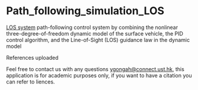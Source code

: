 # Path_following_simulation_LOS

[LOS system]()
path-following control system by combining the nonlinear 
three-degree-of-freedom dynamic model of the surface vehicle, the PID control algorithm, 
and the Line-of-Sight (LOS) guidance law in the dynamic model


References uploaded

Feel free to contact us with any questions ygongah@connect.ust.hk, this application is for academic purposes only, if you want to have a citation you can refer to liences.
